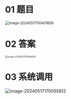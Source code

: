 # 01 题目

<img src="https://cvp.oss-cn-shanghai.aliyuncs.com/picgo/202405171104670.png" alt="image-20240517110401609" style="zoom:80%;" />



# 02 答案

<img src="https://cvp.oss-cn-shanghai.aliyuncs.com/picgo/202405171105506.png" alt="image-20240517110546433" style="zoom:50%;" />

# 03 系统调用

![image-20240517170055812](https://cvp.oss-cn-shanghai.aliyuncs.com/picgo/202405171700754.png)